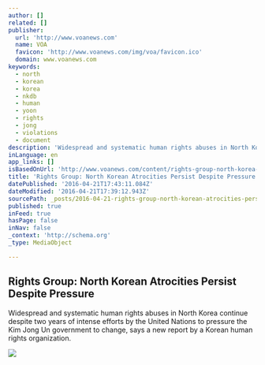 ```yaml
---
author: []
related: []
publisher:
  url: 'http://www.voanews.com'
  name: VOA
  favicon: 'http://www.voanews.com/img/voa/favicon.ico'
  domain: www.voanews.com
keywords:
  - north
  - korean
  - korea
  - nkdb
  - human
  - yoon
  - rights
  - jong
  - violations
  - document
description: 'Widespread and systematic human rights abuses in North Korea continue despite two years of intense efforts by the United Nations to pressure the Kim Jong Un government to change, says a new report by a Korean human rights organization.'
inLanguage: en
app_links: []
isBasedOnUrl: 'http://www.voanews.com/content/rights-group-north-korea-atrocities-persist-despite-pressure/3295206.html'
title: 'Rights Group: North Korean Atrocities Persist Despite Pressure'
datePublished: '2016-04-21T17:43:11.084Z'
dateModified: '2016-04-21T17:39:12.943Z'
sourcePath: _posts/2016-04-21-rights-group-north-korean-atrocities-persist-despite-pressu.md
published: true
inFeed: true
hasPage: false
inNav: false
_context: 'http://schema.org'
_type: MediaObject

---
```

<article style=""><h1>Rights Group: North Korean Atrocities Persist Despite Pressure</h1><p>Widespread and systematic human rights abuses in North Korea continue despite two years of intense efforts by the United Nations to pressure the Kim Jong Un government to change, says a new report by a Korean human rights organization.</p><img src="http://gdb.voanews.com/794B86EA-9083-402C-B4CD-8ABBE48232E0_cx0_cy10_cw0_mw1024_mh1024_s.jpg" /></article>